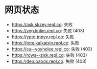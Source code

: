 # 网页状态
- https://ask.skzey.repl.co: 失败
- https://veg.linlim.repl.co: 失败 (403)
- https://ypto.tnpyv.repl.co: 失败
- https://tote.kaikaixin.repl.co: 失败
- https://su--yoyholee.repl.co: 失败 (403)
- https://rows--zixk.repl.co: 失败 (403)
- https://deo.babox.repl.co: 失败 (403)
